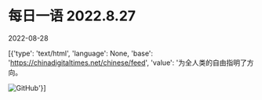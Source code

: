 # 每日一语 2022.8.27

2022-08-28

[{'type': 'text/html', 'language': None, 'base': 'https://chinadigitaltimes.net/chinese/feed', 'value': '为全人类的自由指明了方向。

![GitHub](https://chinadigitaltimes.net/chinese/files/2022/08/827.jpg)'}]